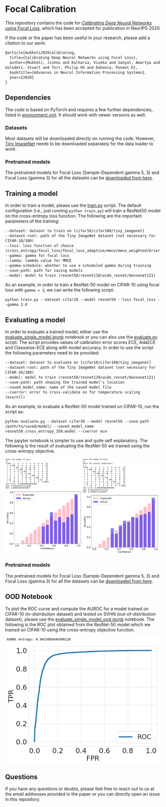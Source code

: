 # Focal Calibration

This repository contains the code for [*Calibrating Deep Neural Networks using Focal Loss*](https://arxiv.org/abs/2002.09437), which has been accepted for publication in NeurIPS 2020.

If the code or the paper has been useful in your research, please add a citation to our work:

```
@article{mukhoti2020calibrating,
  title={Calibrating Deep Neural Networks using Focal Loss},
  author={Mukhoti, Jishnu and Kulharia, Viveka and Sanyal, Amartya and Golodetz, Stuart and Torr, Philip HS and Dokania, Puneet K},
  booktitle={Advances in Neural Information Processing Systems},
  year={2020}
}
```

## Dependencies

The code is based on PyTorch and requires a few further dependencies, listed in [environment.yml](environment.yml). It should work with newer versions as well.

### Datasets

Most datasets will be downloaded directly on running the code. However, [Tiny ImageNet](https://tiny-imagenet.herokuapp.com/) needs to be downloaded separately for the data loader to work.

### Pretrained models

The pretrained models for Focal Loss (Sample-Dependent gamma 5, 3) and Focal Loss (gamma 3) for all the datasets can be [downloaded from here](http://www.robots.ox.ac.uk/~viveka/focal_calibration/).

## Training a model

In order to train a model, please use the [train.py](train.py) script. The default configuration (i.e., just running ```python train.py```) will train a ResNet50 model on the cross-entropy loss function. The following are the important parameters of the training:
```
--dataset: dataset to train on [cifar10/cifar100/tiny_imagenet]
--dataset-root: path of the Tiny ImageNet dataset (not necessary for CIFAR-10/100)
--loss: loss function of choice (cross_entropy/focal_loss/focal_loss_adaptive/mmce/mmce_weighted/brier_score)
--gamma: gamma for focal loss
--lamda: lambda value for MMCE
--gamma-schedule: whether to use a scheduled gamma during training
--save-path: path for saving models
--model: model to train (resnet50/resnet110/wide_resnet/densenet121)
```

As an example, in order to train a ResNet-50 model on CIFAR-10 using focal loss with ```gamma = 3```, we can write the following script:
```
python train.py --dataset cifar10 --model resnet50 --loss focal_loss --gamma 3.0
``` 

## Evaluating a model

In order to evaluate a trained model, either use the [evaluate_single_model.ipynb](Experiments/evaluate_single_model.ipynb) notebook or you can also use the [evaluate.py](evaluate.py) script. The script provides values of calibration error scores ECE, AdaECE and Classwise-ECE along with model accuracy. In order to use the script the following parameters need to be provided:
```
--dataset: dataset to evaluate on [cifar10/cifar100/tiny_imagenet]
--dataset-root: path of the Tiny ImageNet dataset (not necessary for CIFAR-10/100)
--model: model to train (resnet50/resnet110/wide_resnet/densenet121)
--save-path: path showing the trained model's location
--saved_model_name: name of the saved model file
--cverror: error to cross-validate on for temperature scaling (ece/nll)
```

As an example, to evaluate a ResNet-50 model trained on CIFAR-10, run the script as:
```
python evaluate.py --dataset cifar10 --model resnet50 --save-path /path/to/saved/model/ --saved_model_name resnet50_cross_entropy_350.model --cverror ece
```

The jupyter notebook is simpler to use and quite self explanatory. The following is the result of evaluating the ResNet-50 we trained using the cross-entropy objective.

![ResNet50_Result](resnet50_results.png)

### Pretrained models

The pretrained models for Focal Loss (Sample-Dependent gamma 5, 3) and Focal Loss (gamma 3) for all the datasets can be [downloaded from here](http://www.robots.ox.ac.uk/~viveka/focal_calibration/).


## OOD Notebook

To plot the ROC curve and compute the AUROC for a model trained on CIFAR-10 (in-distribution dataset) and tested on SVHN (out-of-distribution dataset), please use the [evaluate_single_model_ood.ipynb](Experiments/evaluate_single_model_ood.ipynb) notebook. The following is the ROC plot obtained from the ResNet-50 model which we trained on CIFAR-10 using the cross-entropy objective function.

<center>
<img src="roc.png" width="500" class="center">
</center>

## Questions

If you have any questions or doubts, please feel free to reach out to us at the email addresses provided in the paper or you can directly open an issue in this repository.

